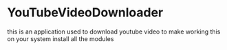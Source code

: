 # YouTubeVideoDownloader
this is an application used to download youtube video
to make working this on your system install all the modules 

